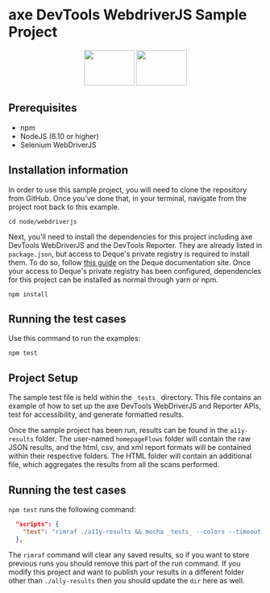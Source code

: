 # axe DevTools WebdriverJS Sample Project

<p align="center">
        <img src="https://avatars2.githubusercontent.com/u/8770005?s=400&v=4" alt="" height="70px" width="100px"  />   
<img src="https://www.deque.com/wp-content/uploads/2020/04/axe-devtools.svg" height="70px" width="100px" alt="" />
</p>

## Prerequisites
  * npm
  * NodeJS (6.10 or higher)
  * Selenium WebDriverJS

## Installation information
In order to use this sample project, you will need to clone the repository from GitHub. Once you've done that, in your terminal, navigate from the project root back to this example.
```
cd node/webdriverjs
``` 
Next, you'll need to install the dependencies for this project including axe DevTools WebDriverJS and the DevTools Reporter. They are already listed in `package.json`, but access to Deque's private registry is required to install them. To do so, follow [this guide](https://axe-devtools-html-docs.deque.com/reference/node/webdriverjs/install-agora.html) on the Deque documentation site. Once your access to Deque's private registry has been configured, dependencies for this project can be installed as normal through yarn or npm.
```
npm install
```

## Running the test cases
Use this command to run the examples:
```
npm test
```

## Project Setup
The sample test file is held within the `_tests_` directory. This file contains an example of how to set up the axe DevTools WebDriverJS and Reporter APIs, test for accessibility, and generate formatted results. 

Once the sample project has been run, results can be found in the `a11y-results` folder. The user-named `homepageFlows` folder will contain the raw JSON results, and the html, csv, and xml report formats will be contained within their respective folders. The HTML folder will contain an additional file, which aggregates the results from all the scans performed.

## Running the test cases
`npm test` runs the following command:

```json
  "scripts": {
    "test": "rimraf ./a11y-results && mocha _tests_ --colors --timeout 60000",
  },
```
The `rimraf` command will clear any saved results, so if you want to store previous runs you should remove this part of the run command. If you modify this project and want to publish your results in a different folder other than `./ally-results` then you should update the `dir` here as well. 

